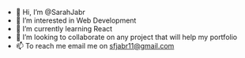 - 👋 Hi, I’m @SarahJabr
- 👀 I’m interested in Web Development
- 🌱 I’m currently learning React
- 💞️ I’m looking to collaborate on any project that will help my portfolio
- 📫 To reach me email me on sfjabr11@gmail.com

<!---
SarahJabr/SarahJabr is a ✨ special ✨ repository because its `README.md` (this file) appears on your GitHub profile.
You can click the Preview link to take a look at your changes.
--->

